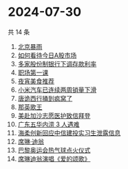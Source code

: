 # 2024-07-30

共 14 条

<!-- BEGIN -->
<!-- 最后更新时间 Tue Jul 30 2024 12:13:33 GMT+0800 (China Standard Time) -->

1. [北京暴雨](https://www.zhihu.com/search?q=%E5%8C%97%E4%BA%AC%E6%9A%B4%E9%9B%A8)
1. [如何看待今日A股市场](https://www.zhihu.com/search?q=%E5%A6%82%E4%BD%95%E7%9C%8B%E5%BE%85%E4%BB%8A%E6%97%A5A%E8%82%A1%E5%B8%82%E5%9C%BA)
1. [多家股份制银行下调存款利率](https://www.zhihu.com/search?q=%E5%A4%9A%E5%AE%B6%E8%82%A1%E4%BB%BD%E5%88%B6%E9%93%B6%E8%A1%8C%E4%B8%8B%E8%B0%83%E5%AD%98%E6%AC%BE%E5%88%A9%E7%8E%87)
1. [职场第一课](https://www.zhihu.com/search?q=%E8%81%8C%E5%9C%BA%E7%AC%AC%E4%B8%80%E8%AF%BE)
1. [夜宵美食推荐](https://www.zhihu.com/search?q=%E5%A4%9C%E5%AE%B5%E7%BE%8E%E9%A3%9F%E6%8E%A8%E8%8D%90)
1. [小米汽车已连续两周销量下滑](https://www.zhihu.com/search?q=%E5%B0%8F%E7%B1%B3%E6%B1%BD%E8%BD%A6%E5%B7%B2%E8%BF%9E%E7%BB%AD%E4%B8%A4%E5%91%A8%E9%94%80%E9%87%8F%E4%B8%8B%E6%BB%91)
1. [唐诡西行捅到疯窝了](https://www.zhihu.com/search?q=%E5%94%90%E8%AF%A1%E8%A5%BF%E8%A1%8C%E6%8D%85%E5%88%B0%E7%96%AF%E7%AA%9D%E4%BA%86)
1. [那英歌王](https://www.zhihu.com/search?q=%E9%82%A3%E8%8B%B1%E6%AD%8C%E7%8E%8B)
1. [美赴加沙志愿医护致信拜登](https://www.zhihu.com/search?q=%E7%BE%8E%E8%B5%B4%E5%8A%A0%E6%B2%99%E5%BF%97%E6%84%BF%E5%8C%BB%E6%8A%A4%E8%87%B4%E4%BF%A1%E6%8B%9C%E7%99%BB)
1. [广东五华内涝 3 人遇难](https://www.zhihu.com/search?q=%E5%B9%BF%E4%B8%9C%E4%BA%94%E5%8D%8E%E5%86%85%E6%B6%9D%203%20%E4%BA%BA%E9%81%87%E9%9A%BE)
1. [海柔创新回应中信建投实习生泄露信息](https://www.zhihu.com/search?q=%E6%B5%B7%E6%9F%94%E5%88%9B%E6%96%B0%E5%9B%9E%E5%BA%94%E4%B8%AD%E4%BF%A1%E5%BB%BA%E6%8A%95%E5%AE%9E%E4%B9%A0%E7%94%9F%E6%B3%84%E9%9C%B2%E4%BF%A1%E6%81%AF)
1. [席琳·迪翁](https://www.zhihu.com/search?q=%E5%B8%AD%E7%90%B3%C2%B7%E8%BF%AA%E7%BF%81)
1. [巴黎奥运会热气球点火仪式](https://www.zhihu.com/search?q=%E5%B7%B4%E9%BB%8E%E5%A5%A5%E8%BF%90%E4%BC%9A%E7%83%AD%E6%B0%94%E7%90%83%E7%82%B9%E7%81%AB%E4%BB%AA%E5%BC%8F)
1. [席琳迪翁演唱《爱的颂歌》](https://www.zhihu.com/search?q=%E5%B8%AD%E7%90%B3%E8%BF%AA%E7%BF%81%E6%BC%94%E5%94%B1%E3%80%8A%E7%88%B1%E7%9A%84%E9%A2%82%E6%AD%8C%E3%80%8B)

<!-- END -->
